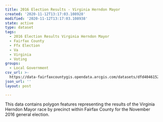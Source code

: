 ```yaml
---
title: 2016 Election Results - Virginia Herndon Mayor
created: '2020-11-12T13:17:03.108928'
modified: '2020-11-12T13:17:03.108938'
state: active
type: dataset
tags:
  - 2016 Election Results Virginia Herndon Mayor
  - Fairfax County
  - Ffx Election
  - Va
  - Virginia
  - Voting
groups:
  - Local Government
csv_url: >-
  https://data-fairfaxcountygis.opendata.arcgis.com/datasets/dfd4046152bb4d0f9c9166adba320318_11.csv?outSR=%7B%22latestWkid%22%3A2283%2C%22wkid%22%3A102746%7D
json_url: ''
layout: post

---
```

This data contains polygon features representing the results of the Virginia Herndon Mayor race by precinct within Fairfax County for the November 2016 general election.
